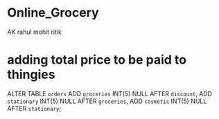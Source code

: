 # Online_Grocery

AK rahul mohit ritik

# adding total price to be paid to thingies
ALTER TABLE `orders` ADD `groceries` INT(5) NULL AFTER `discount`, ADD `stationary` INT(5) NULL AFTER `groceries`, ADD `cosmetic` INT(5) NULL AFTER `stationary`;

